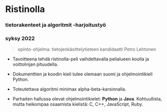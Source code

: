 # Ristinolla
### tietorakenteet ja algoritmit -harjoitustyö
### syksy 2022

> opinto-ohjelma: tietojenkäsittelytieteen kandidaatti
> Petro Lehtonen

- Tavoitteena tehdä ristinolla-peli vaihdettavalla pelialueen koolla ja voittolinjan pituudella.
- Dokumenttien ja koodin kieli tulee olemaan suomi ja ohjelmointikieli Python.

- Toteutettava algoritmi minimax alpha-beta-karsinnalla.

- Parhaiten hallussa olevat ohjelmointikielet: **Python** ja **Java**.
Kohtuullista, mutta heikompaa osaamista kielistä: C, C++, JavaScript, Ruby. 

